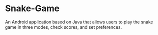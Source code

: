 # Snake-Game
An Android application based on Java that allows users to play the snake game in three modes, check scores, and set preferences.
